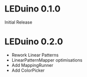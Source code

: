 LEDuino 0.1.0
=============
Initial Release

LEDuino 0.2.0
=============
- Rework Linear Patterns
- LinearPatternMapper optimisations
- Add MappingRunner
- Add ColorPicker